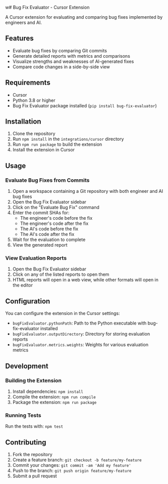 w# Bug Fix Evaluator - Cursor Extension

A Cursor extension for evaluating and comparing bug fixes implemented by engineers and AI.

## Features

- Evaluate bug fixes by comparing Git commits
- Generate detailed reports with metrics and comparisons
- Visualize strengths and weaknesses of AI-generated fixes
- Compare code changes in a side-by-side view

## Requirements

- Cursor
- Python 3.8 or higher
- Bug Fix Evaluator package installed (`pip install bug-fix-evaluator`)

## Installation

1. Clone the repository
2. Run `npm install` in the `integrations/cursor` directory
3. Run `npm run package` to build the extension
4. Install the extension in Cursor

## Usage

### Evaluate Bug Fixes from Commits

1. Open a workspace containing a Git repository with both engineer and AI bug fixes
2. Open the Bug Fix Evaluator sidebar
3. Click on the "Evaluate Bug Fix" command
4. Enter the commit SHAs for:
   - The engineer's code before the fix
   - The engineer's code after the fix
   - The AI's code before the fix
   - The AI's code after the fix
5. Wait for the evaluation to complete
6. View the generated report

### View Evaluation Reports

1. Open the Bug Fix Evaluator sidebar
2. Click on any of the listed reports to open them
3. HTML reports will open in a web view, while other formats will open in the editor

## Configuration

You can configure the extension in the Cursor settings:

- `bugFixEvaluator.pythonPath`: Path to the Python executable with bug-fix-evaluator installed
- `bugFixEvaluator.outputDirectory`: Directory for storing evaluation reports
- `bugFixEvaluator.metrics.weights`: Weights for various evaluation metrics

## Development

### Building the Extension

1. Install dependencies: `npm install`
2. Compile the extension: `npm run compile`
3. Package the extension: `npm run package`

### Running Tests

Run the tests with: `npm test`

## Contributing

1. Fork the repository
2. Create a feature branch: `git checkout -b feature/my-feature`
3. Commit your changes: `git commit -am 'Add my feature'`
4. Push to the branch: `git push origin feature/my-feature`
5. Submit a pull request 